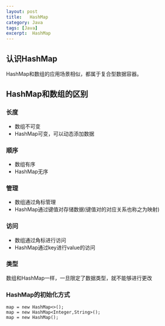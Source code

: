 ```yaml
---
layout: post
title:   HashMap
category: Java
tags: [Java]
excerpt:  HashMap
---
```


## 认识HashMap ##

HashMap和数组的应用场景相似，都属于复合型数据容器。

## HashMap和数组的区别 ##
### 长度 ###
- 数组不可变
- HashMap可变，可以动态添加数据
### 顺序 ###
- 数组有序
- HashMap无序
### 管理 ###
- 数组通过角标管理
- HashMap通过键值对存储数据(键值对的对应关系也称之为映射)
### 访问 ###
- 数组通过角标进行访问
- HashMap通过key进行value的访问
### 类型 ###

数组和HashMap一样，一旦限定了数据类型，就不能够进行更改

### HashMap的初始化方式 ###

    map = new HashMap<>();
    map = new HashMap<Integer,String>();
    map = new HashMap();
